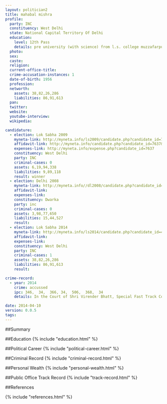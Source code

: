 ```yaml
---
layout: politician2
title: mahabal mishra
profile: 
  party: INC
  constituency: West Delhi
  state: National Capital Territory Of Delhi
  education: 
    level: 12th Pass
    details: pre university (with science) from l.s. college muzzafarpur  bihar in 1971  martic from bihar school examination board in 1970
  photo: 
  sex: 
  caste: 
  religion: 
  current-office-title: 
  crime-accusation-instances: 1
  date-of-birth: 1956
  profession: 
  networth: 
    assets: 38,82,26,286
    liabilities: 86,91,613
  pan: 
  twitter: 
  website: 
  youtube-interview: 
  wikipedia: 

candidature: 
  - election: Lok Sabha 2009
    myneta-link: http://myneta.info/ls2009/candidate.php?candidate_id=7637
    affidavit-link: http://myneta.info/candidate.php?candidate_id=7637&scan=original
    expenses-link: http://myneta.info/expense.php?candidate_id=7637
    constituency: West Delhi 
    party: INC
    criminal-cases: 0
    assets: 6,19,94,338
    liabilities: 9,89,118
    result: winner 
  - election: Delhi 2008
    myneta-link: http://myneta.info//dl2008/candidate.php?candidate_id=111
    affidavit-link: 
    expenses-link: 
    constituency: Dwarka 
    party: inc
    criminal-cases: 0
    assets: 3,98,77,650
    liabilities: 15,44,527
    result:  
  - election: Lok Sabha 2014
    myneta-link: http://myneta.info/ls2014/candidate.php?candidate_id=498
    affidavit-link: 
    expenses-link: 
    constituency: West Delhi 
    party: INC
    criminal-cases: 1
    assets: 38,82,26,286
    liabilities: 86,91,613
    result:  

crime-record: 
  - year: 2014
    crime: accussed
    ipc: 346,  34,  366, 34,  506,  368,  34
    details: In the Court of Shri Virender Bhatt, Special Fast Track Court Dwarka (ND) Case No. 67/13 Unique Case I.D. No. 02405R1003432007 Dated 4.02.2013 and FIR No. 399/2006. . Under Section 346/34 IPC and 506 IPC and 36B/34 wrongful confine in secret any person Kidnapping and abducting any or inducing women to compel her marriage and criminal intimidation Wrongfully concealing.. . Appeal No. CRL. MC 608/2013 in the Delhi High Court of Delhi Coram Hon'ble Justice Mr. G.B. Mittal and said Hon'ble Court set aside summoning order of Fast Track Court dated Vide Order dated 29th May 2013.. . 2- Complainant Sharika Sharma gone into an appeal before the Supreme Court of India for setting aside order of dated 29th May 2013 of Hon'ble High Court of Delhi Vide Petition No. (CRL No. (s5202-5205/2013). . Criminal Miscellaneous Petition No. 13431, 13434, 13435, 13438 of 2013 and said petition is pending before the Hon'ble Supreme Court of India. 

date: 2014-04-10
version: 0.0.5
tags: 
---
```


##Summary


##Education
{% include "education.html" %}


##Political Career
{% include "political-career.html" %}


##Criminal Record
{% include "criminal-record.html" %}


##Personal Wealth
{% include "personal-wealth.html" %}


##Public Office Track Record
{% include "track-record.html" %}


##References


{% include "references.html" %}
